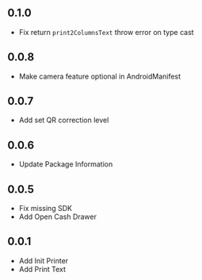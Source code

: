 ## 0.1.0

* Fix return `print2ColumnsText` throw error on type cast

## 0.0.8

* Make camera feature optional in AndroidManifest

## 0.0.7

* Add set QR correction level

## 0.0.6

* Update Package Information

## 0.0.5

* Fix missing SDK
* Add Open Cash Drawer

## 0.0.1

* Add Init Printer
* Add Print Text
